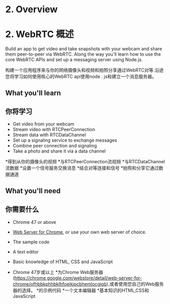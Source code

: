 # 2. Overview

# 2. WebRTC 概述

Build an app to get video and take snapshots with your webcam and share them peer-to-peer via WebRTC. Along the way you'll learn how to use the core WebRTC APIs and set up a messaging server using Node.js.

构建一个应用程序来与你的网络摄像头和视频和拍照分享通过WebRTC对等.沿途您将学习如何使用核心的WebRTC api使用node . js和建立一个消息服务器。

## What you'll learn

## 你将学习

*   Get video from your webcam
*   Stream video with RTCPeerConnection
*   Stream data with RTCDataChannel
*   Set up a signaling service to exchange messages
*   Combine peer connection and signaling
*   Take a photo and share it via a data channel

*得到从你的摄像头的视频
*与RTCPeerConnection流视频
*与RTCDataChannel流数据
*设置一个信号服务交换消息
*结合对等连接和信号
*拍照和分享它通过数据通道

## What you'll need

## 你需要什么

*   Chrome 47 or above
*   [Web Server for Chrome](https://chrome.google.com/webstore/detail/web-server-for-chrome/ofhbbkphhbklhfoeikjpcbhemlocgigb), or use your own web server of choice.
*   The sample code
*   A text editor
*   Basic knowledge of HTML, CSS and JavaScript

* Chrome 47岁或以上
*为Chrome Web服务器(https://chrome.google.com/webstore/detail/web-server-for-chrome/ofhbbkphhbklhfoeikjpcbhemlocgigb),或者使用您自己的Web服务器的选择。
*的示例代码
*一个文本编辑器
*基本知识的HTML,CSS和JavaScript


